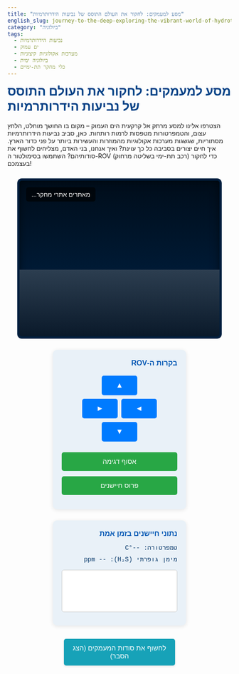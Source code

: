 ```yaml
---
title: "מסע למעמקים: לחקור את העולם התוסס של נביעות הידרותרמיות"
english_slug: journey-to-the-deep-exploring-the-vibrant-world-of-hydrothermal-vents
category: "ביולוגיה"
tags:
  - נביעות הידרותרמיות
  - ים עמוק
  - מערכות אקולוגיות קיצוניות
  - ביולוגיה ימית
  - כלי מחקר תת-ימיים
---
```

# מסע למעמקים: לחקור את העולם התוסס של נביעות הידרותרמיות

הצטרפו אלינו למסע מרתק אל קרקעית הים העמוק – מקום בו החושך מוחלט, הלחץ עצום, והטמפרטורות מטפסות לרמות רותחות. כאן, סביב נביעות הידרותרמיות מסתוריות, שגשגות מערכות אקולוגיות מהמוזרות והעשירות ביותר על פני כדור הארץ. איך חיים יצורים בסביבה כל כך עוינת? ואיך אנחנו, בני האדם, מצליחים לחשוף את סודותיהם? השתמשו בסימולטור ה-ROV (רכב תת-ימי בשליטה מרחוק) כדי לחקור בעצמכם!

<div class="app-container">
    <div class="rov-view">
        <div class="seabed">
            <div class="vent" id="hydrothermal-vent"></div>
            <div class="bubbles" id="vent-bubbles"></div> <!-- Added for animation -->
            <div class="creatures" id="creatures"></div> <!-- Moved to be child of seabed -->
            <div class="rov" id="rov-model">
                <div class="rov-light"></div> <!-- Added ROV light -->
            </div>
            <div class="sample-area" id="sample-area"></div> <!-- Moved to be child of seabed -->
            <div class="sensor-area" id="sensor-area"></div> <!-- Moved to be child of seabed -->
        </div>
        <div class="overlay-text" id="status-text">מאתרים אתרי מחקר...</div>
         <div class="overlay-feedback" id="feedback-text"></div> <!-- Added for action feedback -->
    </div>
    <div class="controls">
        <h3>בקרות ה-ROV</h3>
        <div class="movement-controls">
             <button id="move-up" aria-label="מעלה">▲</button>
             <div class="horizontal-controls">
                 <button id="move-left" aria-label="שמאלה">◄</button>
                 <button id="move-right" aria-label="ימינה">►</button>
             </div>
             <button id="move-down" aria-label="מטה">▼</button>
        </div>
        <button id="collect-sample" class="action-button">אסוף דגימה</button>
        <button id="deploy-sensor" class="action-button">פרוס חיישנים</button>
    </div>
    <div class="data-display">
        <h3>נתוני חיישנים בזמן אמת</h3>
        <div id="temperature-data">טמפרטורה: --°C</div>
        <div id="h2s-data">מימן גופרתי (H₂S): -- ppm</div>
        <canvas id="temperature-graph" width="280" height="100"></canvas>
         <div id="sample-status"></div> <!-- Used for sample action status -->
         <div id="sensor-status"></div> <!-- Used for sensor action status -->
    </div>
</div>

<button id="toggle-explanation" class="toggle-button">לחשוף את סודות המעמקים (הצג הסבר)</button>

<div id="explanation" class="explanation-section" style="display: none;">
    <h2>הסבר מפורט: חקר נביעות הידרותרמיות</h2>

    <h3>מבוא: מהן נביעות הידרותרמיות ולמה הן כה מיוחדות?</h3>
    <p>נביעות הידרותרמיות אינן סתם חורים בקרקעית האוקיינוס – הן שערים לעולם תת-קרקעי של אנרגיה וכימיה! במקומות אלו, לרוב לאורך רכסים תת-ימיים שבהם לוחות טקטוניים נפרדים, מים חודרים אל תוך סדקים בקרום כדור הארץ. המים מתחממים על ידי המאגמה הלוהטת שמתחת, ממיסים מינרלים מתוך הסלעים, ופורצים חזרה אל הים העמוק כזרם חם (לעיתים רותח!) ועשיר בכימיקלים. זוהי סביבה קיצונית, ללא אור שמש כלל, תחת לחץ עצום, ועם נוכחות גבוהה של חומרים שנחשבים רעילים לרוב היצורים החיים.</p>

    <h3>כימוסינתזה: הבסיס לחיים בעלטה</h3>
    <p>בניגוד לרוב המערכות האקולוגיות על פני כדור הארץ התלויות באנרגיית השמש (פוטוסינתזה), החיים סביב נביעות הידרותרמיות מתבססים על תהליך מדהים הנקרא כימוסינתזה. חיידקים מיוחדים, המכונים חיידקים כימוסינתטיים, מנצלים את האנרגיה הכימית המשתחררת מחימצון תרכובות גופרית (כמו מימן גופרתי - H₂S) או תרכובות ברזל ומנגן הנמצאות במים הפורצים מהנביעה. חיידקים אלו הם ה"יצרנים" של המערכת, והם מהווים את בסיס שרשרת המזון המקומית.</p>

    <h3>מגוון ביולוגי מפתיע ויצורים ייחודיים</h3>
    <p>מי היה מאמין שבסביבה כה קשה יפרחו חיים בשפע כזה? סביב הנביעות שוכנות אוכלוסיות צפופות ומגוונות של יצורים, רבים מהם אנדמיים לחלוטין לאזורים אלו (כלומר, לא נמצאים בשום מקום אחר בעולם). תולעי צינור ענק ללא פה או מערכת עיכול, צדפות ענק, חלזונות, סרטנים בעלי שריון ייחודי, ודגים מסתוריים – כולם מותאמים בצורה מדהימה לתנאים. רבים מהם מקיימים יחסי סימביוזה עם החיידקים הכימוסינתטיים, אוכלים אותם ישירות או מסתמכים על חומר אורגני שהם מייצרים.</p>

    <h3>חקר המעמקים: האתגרים והכלים</h3>
    <p>חקר נביעות הידרותרמיות הוא מבצע לוגיסטי וטכנולוגי מורכב ביותר. ההגעה לעומקים אלו דורשת כלים שיכולים לעמוד בלחצים קיצוניים ובטמפרטורות משתנות. כלי המחקר העיקריים הם:</p>
    <ul>
        <li><strong>ROVs (Remotely Operated Vehicles):</strong> רובוטים תת-ימיים הנשלטים מספינת מחקר על פני המים. הם מצוידים במצלמות וידאו באיכות גבוהה, זרועות רובוטיות לאיסוף דגימות מדויק (מים, סלעים, ויצורים), וחיישנים למדידת טמפרטורה, לחץ, ריכוזי כימיקלים ועוד. ה-ROV מאפשר שהייה ממושכת באתר וחקר בטיחותי.</li>
        <li><strong>צוללות מחקר מאוישות (HOVs):</strong> כמו ה"אלווין" המפורסמת. מאפשרות למדענים לרדת פיזית לאתר ולצפות בו ממקור ראשון, אך הן יקרות יותר להפעלה, מוגבלות בזמן הצלילה ובקיבולת איסוף הדגימות ביחס ל-ROV.</li>
        <li><strong>חיישנים ומכשירי ניטור קבועים:</strong> מוצבים לפרקי זמן ארוכים כדי לעקוב אחר שינויים טמפרטורה, כימיה, או זרמים סביב הנביעות.</li>
    </ul>

    <h3>מדוע המחקר חשוב?</h3>
    <p>המחקר סביב נביעות הידרותרמיות פותח בפנינו צוהר לכמה מהשאלות הגדולות ביותר במדע:</p>
    <ul>
        <li>**גבולות החיים:** אם חיים יכולים לשגשג בתנאים כאלה, היכן עוד ביקום ייתכן שנמצא חיים? (למשל, באוקיינוסים תת-קרקעיים על ירחים של צדק ושבתאי).</li>
        <li>**מקור החיים:** ישנן תיאוריות מרתקות המציעות כי סביבת הנביעות ההידרותרמיות הקדומות, העשירה באנרגיה וכימיקלים, יכלה להיות המקום שבו החלו החיים על פני כדור הארץ.</li>
        <li>**תהליכים פלנטריים:** הנביעות הן חלק אינטגרלי מהתהליכים הגיאולוגיים והגיאוכימיים המעצבים את כדור הארץ והאוקיינוסים שלו.</li>
        <li>**ביוטכנולוגיה ומשאבים:** יצורים המתקיימים בסביבות קיצוניות מספקים מודלים להבנת עמידות קיצונית, ואנזימים מחיידקים טרמופילים (אוהבי חום) משמשים בתעשייה ובמחקר (למשל, בבדיקות PCR). הנביעות גם מרבדות מינרלים בעלי ערך, נושא הנמצא תחת דיון לגבי אפשרויות כרייה עתידיות.</li>
    </ul>
    <p>חקר נביעות הידרותרמיות הוא מסע אל הלא נודע, שממשיך לחשוף בפנינו עולמות נסתרים ולהרחיב את ההבנה שלנו על החיים, כדור הארץ, ואולי אף היקום כולו.</p>
</div>

<style>
    /* כללי */
    .app-container {
        display: flex;
        flex-wrap: wrap;
        gap: 25px; /* Increased gap */
        justify-content: center;
        margin-top: 25px; /* Increased margin */
        font-family: 'Arial', sans-serif; /* More appealing font */
        color: #333; /* Darker text color */
        direction: rtl;
        text-align: right;
    }

    h1, h2, h3 {
         color: #004085; /* Deeper blue for headings */
         margin-top: 0;
    }

    /* אזור ה-ROV והנוף */
    .rov-view {
        position: relative;
        width: 450px; /* Slightly wider view */
        height: 350px; /* Slightly taller view */
        border: 5px solid #001f3f; /* Darker, thicker border */
        background: linear-gradient(to bottom, #000d1a 0%, #001f3f 80%, #003366 100%); /* Gradient for depth effect */
        overflow: hidden;
        border-radius: 10px; /* Rounded corners */
        box-shadow: inset 0 0 20px rgba(0, 0, 0, 0.5); /* Inner shadow for depth */
    }

    .seabed {
        position: absolute;
        bottom: 0;
        left: 0; /* Starts at 0, moves horizontally */
        width: 1500px; /* Much wider seabed */
        height: 150px; /* Deeper seabed visual */
        background: linear-gradient(to bottom, #2c3e50, #0a192a); /* Darker, textured seabed gradient */
        background-size: cover; /* Ensure gradient covers area */
        display: flex;
        align-items: flex-end;
        padding-bottom: 20px; /* More padding */
        box-sizing: border-box;
        transition: left 0.3s ease-out; /* Smooth scroll */
    }

    .vent {
        position: absolute;
        bottom: 0;
        left: 750px; /* Centered in the 1500px seabed */
        transform: translateX(-50%);
        width: 80px; /* Larger vent */
        height: 100px; /* Taller vent */
        background: linear-gradient(to top, #5a3220, #8b4513); /* Brownish/rocky texture */
        border-top-left-radius: 40px 30px;
        border-top-right-radius: 40px 30px;
        box-shadow: 0 -8px 20px rgba(255, 140, 0, 0.9), 0 -15px 30px rgba(255, 69, 0, 0.6); /* Stronger orange/red glow */
        animation: vent-pulse 3s infinite ease-in-out; /* Pulsing glow animation */
    }

    @keyframes vent-pulse {
        0% { box-shadow: 0 -8px 20px rgba(255, 140, 0, 0.9), 0 -15px 30px rgba(255, 69, 0, 0.6); }
        50% { box-shadow: 0 -10px 25px rgba(255, 165, 0, 1), 0 -20px 40px rgba(255, 99, 71, 0.8); }
        100% { box-shadow: 0 -8px 20px rgba(255, 140, 0, 0.9), 0 -15px 30px rgba(255, 69, 0, 0.6); }
    }

    .bubbles {
         position: absolute;
         bottom: 90px; /* Just above the vent opening */
         left: 750px; /* Centered above vent */
         transform: translateX(-50%);
         width: 60px;
         height: 50px; /* Area for bubbles */
         overflow: hidden;
         pointer-events: none;
         z-index: 2; /* Above vent */
     }

    .bubbles::before {
        content: '';
        position: absolute;
        bottom: 0;
        left: 50%;
        width: 10px; /* Initial size of a bubble */
        height: 10px;
        background-color: rgba(255, 255, 255, 0.5);
        border-radius: 50%;
        transform: translateX(-50%);
        animation: bubble-flow 4s infinite linear;
        box-shadow: 0 0 5px rgba(255, 255, 255, 0.8);
    }
    .bubbles::after { /* Second bubble stream */
         content: '';
         position: absolute;
         bottom: -10px; /* Start slightly lower */
         left: 40%;
         width: 8px;
         height: 8px;
         background-color: rgba(255, 255, 255, 0.4);
         border-radius: 50%;
         transform: translateX(-50%);
         animation: bubble-flow 3.5s infinite linear 0.5s; /* Different timing */
         box-shadow: 0 0 4px rgba(255, 255, 255, 0.7);
     }


     @keyframes bubble-flow {
        0% { bottom: 0; opacity: 1; transform: translateX(-50%) scale(1); }
        100% { bottom: 150px; opacity: 0; transform: translateX(-50%) scale(1.5); } /* Bubbles rise faster/higher */
     }


    .creatures {
         position: absolute;
         bottom: 10px; /* On the seabed */
         left: 750px; /* Centered around the vent */
         transform: translateX(-50%);
         width: 250px; /* Wider area for creatures */
         height: 80px; /* Taller area */
         pointer-events: none;
         z-index: 3; /* Above seabed, below ROV */
         /* Use pseudo-elements for multiple creatures */
     }
     .creatures::before, .creatures::after {
        content: '🦑'; /* Squid/octopus emoji */
        position: absolute;
        font-size: 2em; /* Larger emojis */
        opacity: 0.8;
        filter: drop-shadow(0 0 3px rgba(255,255,255,0.3)); /* Subtle glow */
        animation: creature-pulse 3s infinite ease-in-out alternate;
     }
    .creatures::before {
         left: 10%;
         bottom: 20px;
         animation-delay: 0s;
         content: '🦐'; /* Shrimp emoji */
         font-size: 1.5em;
         animation: creature-float 4s infinite ease-in-out alternate;
     }
     .creatures::after {
         right: 10%;
         bottom: 15px;
         animation-delay: 1.5s;
         content: '🦀'; /* Crab emoji */
         font-size: 1.8em;
          animation: creature-pulse 3.5s infinite ease-in-out alternate;
     }
    /* Basic pulsing/floating animation for creatures */
    @keyframes creature-pulse {
         0% { transform: scale(1); opacity: 0.8; }
         50% { transform: scale(1.05); opacity: 1; }
         100% { transform: scale(1); opacity: 0.8; }
    }
     @keyframes creature-float {
         0% { transform: translateY(0); }
         50% { transform: translateY(-5px); }
         100% { transform: translateY(0); }
     }


    .rov {
        position: absolute;
        bottom: 170px; /* Initial Y position relative to view bottom (above seabed visual) */
        left: calc(50% - 30px); /* Centered visually in view */
        width: 60px; /* Slightly larger ROV */
        height: 40px; /* Taller ROV */
        background-color: #607d8b; /* Blue-grey color */
        border-radius: 8px; /* Rounded corners */
        z-index: 10;
        transition: transform 0.2s ease-out; /* Use transform for smoother movement */
        box-shadow: 0 3px 8px rgba(0, 0, 0, 0.5);
    }

     /* Use pseudo-elements for ROV details */
    .rov::before {
         content: '● ●'; /* Lights */
         position: absolute;
         top: 5px;
         left: 50%;
         transform: translateX(-50%);
         color: yellow; /* Light color */
         font-size: 0.8em;
     }
    .rov::after {
         content: '[]'; /* Camera/Arm */
         position: absolute;
         bottom: 5px;
         left: 50%;
         transform: translateX(-50%);
         color: #333;
         font-weight: bold;
         font-size: 1em;
     }

    .rov-light {
         position: absolute;
         bottom: -10px; /* Below the ROV */
         left: 50%;
         transform: translateX(-50%);
         width: 100px; /* Width of light cone base */
         height: 120px; /* Height of light cone */
         background: radial-gradient(circle at 50% 0%, rgba(255, 255, 180, 0.5) 0%, rgba(255, 255, 180, 0.1) 50%, rgba(255, 255, 180, 0) 100%);
         clip-path: polygon(40% 0%, 60% 0%, 100% 100%, 0% 100%); /* Cone shape */
         z-index: 9; /* Below ROV, above seabed */
         pointer-events: none;
    }


     .sample-area, .sensor-area {
        position: absolute;
        bottom: 10px; /* On the seabed */
        width: 60px; /* Larger area */
        height: 60px;
        border: 3px dashed; /* Thicker dashed border */
        border-radius: 8px; /* Rounded corners */
        display: none; /* Hidden by default */
        pointer-events: none;
        box-sizing: border-box;
        z-index: 5;
        background-color: rgba(255, 255, 255, 0.05); /* Subtle fill */
         animation: pulse-border 1.5s infinite ease-in-out alternate; /* Pulsing effect */
     }

     .sample-area {
        left: 750px + 50px; /* Relative to vent center (750) + offset */
        border-color: rgba(100, 149, 237, 0.7); /* Cornflower blue */
        background-color: rgba(100, 149, 237, 0.1);
     }
     .sensor-area {
        left: 750px - 110px; /* Relative to vent center (750) - offset */
         border-color: rgba(60, 179, 113, 0.7); /* Medium sea green */
         background-color: rgba(60, 179, 113, 0.1);
     }
     @keyframes pulse-border {
         0% { border-color: rgba(255, 255, 255, 0.5); }
         100% { border-color: rgba(255, 255, 255, 0.9); }
     }


    .overlay-text {
        position: absolute;
        top: 15px; /* More padding */
        left: 15px;
        color: #fff;
        background-color: rgba(0, 0, 0, 0.6); /* Slightly darker background */
        padding: 8px 12px; /* More padding */
        border-radius: 5px;
        font-size: 1em; /* Slightly larger font */
        z-index: 20;
        text-align: right; /* Ensure text aligns right in RTL */
    }
     .overlay-feedback {
         position: absolute;
         bottom: 15px;
         left: 50%;
         transform: translateX(-50%);
         color: #fff;
         background-color: rgba(0, 0, 0, 0.7);
         padding: 8px 15px;
         border-radius: 5px;
         font-size: 1.1em;
         z-index: 25; /* Above status text */
         opacity: 0; /* Start hidden */
         transition: opacity 0.5s ease-in-out;
     }
     .overlay-feedback.show {
         opacity: 1;
     }
     .overlay-feedback.success {
         background-color: rgba(40, 167, 69, 0.8); /* Green */
     }
     .overlay-feedback.error {
         background-color: rgba(220, 53, 69, 0.8); /* Red */
     }


    /* בקרות ונתונים */
    .controls, .data-display {
        background-color: #e9f1f8; /* Light blue background */
        padding: 20px; /* More padding */
        border-radius: 10px; /* Rounded corners */
        width: 300px; /* Wider panels */
        box-sizing: border-box;
        box-shadow: 0 2px 10px rgba(0, 0, 0, 0.1);
    }

    .controls h3, .data-display h3 {
         color: #0056b3; /* Blue headings */
         margin-bottom: 15px; /* More space below heading */
    }

    .movement-controls {
        display: flex;
        flex-direction: column;
        align-items: center;
        margin-bottom: 20px;
    }

    .movement-controls button {
        margin: 4px; /* Less margin for tighter layout */
        padding: 12px 20px; /* Larger buttons */
        cursor: pointer;
        background-color: #007bff; /* Primary blue */
        color: white;
        border: none;
        border-radius: 5px;
        font-size: 1.2em; /* Larger font */
        transition: background-color 0.2s ease;
        min-width: 80px; /* Ensure consistent button size */
        text-align: center;
    }
     .movement-controls button:hover {
         background-color: #0056b3;
     }
     .movement-controls button:active {
         background-color: #003f7f;
     }


    .horizontal-controls {
        display: flex;
        justify-content: center;
        width: 100%;
    }

    .horizontal-controls button {
         margin: 4px;
         padding: 12px 20px;
         cursor: pointer;
         background-color: #007bff;
         color: white;
         border: none;
         border-radius: 5px;
         font-size: 1.2em;
         transition: background-color 0.2s ease;
         min-width: 80px;
          text-align: center;
    }
     .horizontal-controls button:hover {
         background-color: #0056b3;
     }
     .horizontal-controls button:active {
         background-color: #003f7f;
     }


    .action-button {
        display: block;
        width: 100%;
        padding: 12px; /* Larger padding */
        margin-bottom: 12px; /* More margin */
        cursor: pointer;
        background-color: #28a745; /* Green for action */
        color: white;
        border: none;
        border-radius: 5px;
        font-size: 1.1em;
        transition: background-color 0.2s ease;
    }
     .action-button:hover {
         background-color: #218838;
     }
     .action-button:active {
         background-color: #1e7e34;
     }
     .action-button:disabled {
         background-color: #ccc;
         cursor: not-allowed;
     }

    .data-display div {
        margin-bottom: 10px; /* More space */
        font-family: 'Courier New', monospace; /* Different monospace font */
        font-size: 1em; /* Slightly larger */
        color: #003366; /* Dark blue text */
    }

    #temperature-graph {
        display: block;
        margin-top: 15px;
        background-color: #fff;
        border: 1px solid #ccc;
        border-radius: 5px;
    }
     #temperature-graph-container { /* Optional: Wrapper for graph styling */
         position: relative;
     }


    .toggle-button {
        display: block;
        width: 250px; /* Wider button */
        margin: 30px auto; /* More margin */
        padding: 12px 20px;
        font-size: 1.1em;
        cursor: pointer;
        background-color: #17a2b8; /* Teal color */
        color: white;
        border: none;
        border-radius: 5px;
        text-align: center;
        transition: background-color 0.2s ease;
         box-shadow: 0 2px 5px rgba(0, 0, 0, 0.1);
    }
     .toggle-button:hover {
         background-color: #138496;
     }
     .toggle-button:active {
         background-color: #117a8b;
     }


    .explanation-section {
        margin-top: 30px; /* More space */
        padding: 25px; /* More padding */
        background-color: #f0f8ff; /* Light blue background */
        border: 1px solid #b8daff; /* Light blue border */
        border-radius: 10px;
        line-height: 1.7; /* Increased line height */
        color: #333;
         box-shadow: 0 2px 10px rgba(0, 0, 0, 0.1);
    }

    .explanation-section h2,
    .explanation-section h3 {
        color: #004085;
        margin-top: 20px; /* More space above headings */
        margin-bottom: 10px;
    }

    .explanation-section p {
        margin-bottom: 15px;
    }

    .explanation-section ul {
        margin-bottom: 15px;
        padding-right: 25px; /* Adjust padding for RTL */
        list-style: disc; /* Ensure bullet points */
    }
    .explanation-section li {
        margin-bottom: 8px; /* More space between list items */
    }
</style>

<script>
    const rov = document.getElementById('rov-model');
    const seabed = document.querySelector('.seabed');
    const vent = document.getElementById('hydrothermal-vent');
    const statusText = document.getElementById('status-text');
    const feedbackText = document.getElementById('feedback-text'); // Added feedback element
    const tempDisplay = document.getElementById('temperature-data');
    const h2sDisplay = document.getElementById('h2s-data');
    const sampleStatus = document.getElementById('sample-status'); // Used only for button status now
    const sensorStatus = document.getElementById('sensor-status'); // Used only for button status now
    const tempGraphCanvas = document.getElementById('temperature-graph');
    const ctx = tempGraphCanvas.getContext('2d');
    const explanationSection = document.getElementById('explanation');
    const toggleButton = document.getElementById('toggle-explanation');
    const sampleArea = document.getElementById('sample-area');
    const sensorArea = document.getElementById('sensor-area');
    const collectButton = document.getElementById('collect-sample');
    const deployButton = document.getElementById('deploy-sensor');

    let rovPosition = { x: 750, y: 170 }; // Initial position within seabed coordinate space (0-1500 for X)
    const seabedWidth = 1500; // Must match CSS .seabed width
    const rovViewWidth = 450; // rov-view width
    const rovViewHeight = 350; // rov-view height
    const rovWidth = 60; // Matches CSS
    const rovHeight = 40; // Matches CSS
    const seabedVisualHeight = 150; // Matches CSS seabed height visual, ROV bottom is relative to view bottom
    const rovMinY = seabedVisualHeight + 20; // Minimum Y (closest to seabed)
    const rovMaxY = rovViewHeight - rovHeight - 20; // Maximum Y (closest to surface/top view edge)

    // Vent position relative to seabed left edge
    const ventPositionX = 750; // Matches CSS left: 750px relative to seabed's width (1500)

    // Target areas centered slightly offset from vent
    const sampleAreaCenterX_seabed = ventPositionX + 50 + (60/2); // Vent center + offset + half area width
    const sensorAreaCenterX_seabed = ventPositionX - 110 + (60/2); // Vent center - offset + half area width
    const areaProximityThreshold = 70; // Distance from ROV center X to area center X to be "in range"

    // Initial ROV visual position (Y relative to view bottom, X is visually centered)
    rov.style.bottom = `${rovPosition.y}px`;
    // X visual position is handled by seabed scrolling

    function updateSeabedPosition() {
        // Calculate how much the seabed should shift horizontally.
        // We want the point 'rovPosition.x' on the seabed (0-1500)
        // to appear aligned with the horizontal center of the rov-view (450/2 = 225).
        // Let seabed_left_offset be the X coordinate on the seabed that aligns with the left edge of the rov-view (0).
        // The point rovPosition.x on the seabed is (rovPosition.x - seabed_left_offset) from the left edge of the view.
        // We want this to be 225. So, 225 = rovPosition.x - seabed_left_offset.
        // seabed_left_offset = rovPosition.x - 225.
        let seabedOffset = rovPosition.x - (rovViewWidth / 2);

        // Clamp the offset so the seabed doesn't move too far.
        // Max negative shift (positive offset applied): (seabedWidth - rovViewWidth) = 1500 - 450 = 1050.
        // The minimum offset is 0.
        seabedOffset = Math.max(0, Math.min(seabedWidth - rovViewWidth, seabedOffset));

        // Apply the negative offset to the seabed's left CSS property
        seabed.style.left = `${-seabedOffset}px`;

        // Update status text and sensor data display based on new position
        updateStatus();
        updateSensorData();
    }

     // Use CSS transform for smoother movement than just updating bottom/left
     // Update logical position and trigger visual updates
    function updateROVPosition(dx, dy) {
        // Update logical position in seabed coordinates for X
        let newX = rovPosition.x + dx;
        // Clamp logical position within seabed bounds for X
        newX = Math.max(rovWidth / 2, Math.min(seabedWidth - rovWidth / 2, newX));

         // Update logical position for Y relative to view bottom
        let newY = rovPosition.y + dy;
         // Clamp logical position within view bounds for Y
        newY = Math.max(rovMinY, Math.min(rovMaxY, newY));

        // Check if position actually changed
        if (newX !== rovPosition.x || newY !== rovPosition.y) {
            rovPosition.x = newX;
            rovPosition.y = newY;

             // Apply visual Y position change directly
            rov.style.bottom = `${rovPosition.y}px`;
             // X visual position is handled by seabed scrolling via updateSeabedPosition
            updateSeabedPosition();

            // Update ROV light position slightly based on movement direction (subtle effect)
             const lightElement = rov.querySelector('.rov-light');
             if (lightElement) {
                 // Simple shift: left/right movement slightly shifts light angle
                 // This is complex with clip-path. A simple approach is just vertical.
                 // Or let's skip dynamic light angle for simplicity while maintaining premium feel via static style.
                 // Keep light centered: lightElement.style.left = '50%';
                 // Keep light bottom: lightElement.style.bottom = '-10px';
             }
        }
    }


    function getDistanceToVent() {
         // ROV center X is rovPosition.x (in seabed coords)
         // Vent center X is ventPositionX (in seabed coords)
         return Math.abs(rovPosition.x - ventPositionX);
     }

    function getTemperatureAtROV() {
        const distance = getDistanceToVent();
        // More refined model: Steep drop-off near vent, stabilizes further away
        const maxTemp = 400; // Example max temp in °C at distance 0
        const baseTemp = 2; // Deep sea base temp in °C far from vent
        // Use an exponential decay model: temp = base + (max - base) * exp(-k * distance)
        const k = 0.015; // Drop-off factor
        const temp = baseTemp + (maxTemp - baseTemp) * Math.exp(-k * distance);
        return Math.max(baseTemp, temp); // Ensure temp doesn't go below base
    }

     function getH2SConcentrationAtROV() {
         const distance = getDistanceToVent();
         // Similar exponential decay model for H2S
         const maxH2S = 200; // Example max ppm at distance 0
         const baseH2S = 0.1; // Background H2S far from vent
         const k = 0.02; // Drop-off factor
         const h2s = baseH2S + (maxH2S - baseH2S) * Math.exp(-k * distance);
         return Math.max(baseH2S, h2s);
     }


    function updateStatus() {
        const distanceToVent = getDistanceToVent();
        let status = `מרחק מהנביעה: כ-${distanceToVent.toFixed(0)} יחידות.`;

        // Check proximity to sample/sensor areas based on ROV X position
        const sampleAreaDistance = Math.abs(rovPosition.x - sampleAreaCenterX_seabed);
        const sensorAreaDistance = Math.abs(rovPosition.x - sensorAreaCenterX_seabed);

        let isInSampleArea = sampleAreaDistance < areaProximityThreshold;
        let isInSensorArea = sensorAreaDistance < areaProximityThreshold;

        if (isInSampleArea) {
             status += " | בטווח איסוף דגימות.";
             sampleArea.style.display = 'block';
             collectButton.disabled = false;
             collectButton.classList.add('ready'); // Optional: Add a visual cue class
             collectButton.innerText = 'אסוף דגימה מהירה'; // More specific text
         } else {
             sampleArea.style.display = 'none';
             collectButton.disabled = true;
             collectButton.classList.remove('ready');
             collectButton.innerText = 'אסוף דגימה';
         }

         if (isInSensorArea) {
             status += " | בטווח פריסת חיישנים.";
             sensorArea.style.display = 'block';
             // Only enable if not already deployed
             if (!deployButton.classList.contains('deployed')) {
                deployButton.disabled = false;
                deployButton.classList.add('ready');
                 deployButton.innerText = 'פרוס מערך חיישנים'; // More specific text
             }
         } else {
             sensorArea.style.display = 'none';
             // Only disable if not already deployed
             if (!deployButton.classList.contains('deployed')) {
                deployButton.disabled = true;
                deployButton.classList.remove('ready');
                deployButton.innerText = 'פרוס חיישנים';
             }
         }

        statusText.innerText = status;
    }

     let temperatureReadings = []; // Store [distance, temp] pairs
     let sensorDeploymentActive = false;

     function updateSensorData() {
        const temp = getTemperatureAtROV();
        const h2s = getH2SConcentrationAtROV();

         // Add some subtle noise to readings for realism (optional)
        const tempNoise = (Math.random() - 0.5) * 0.5; // +/- 0.25°C
        const h2sNoise = (Math.random() - 0.5) * 0.2; // +/- 0.1 ppm
        const displayedTemp = temp + (sensorDeploymentActive ? tempNoise : 0); // Only add noise when sensors "active"
         const displayedH2S = h2s + (sensorDeploymentActive ? h2sNoise : 0);

        tempDisplay.innerText = `טמפרטורה: ${displayedTemp.toFixed(1)}°C`;
        h2sDisplay.innerText = `מימן גופרתי (H₂S): ${displayedH2S.toFixed(2)} ppm`; // More precision for H2S

        // Store reading if sensors are deployed
        if (sensorDeploymentActive) {
             const distance = getDistanceToVent();
             // Record reading only if moved significantly or first reading
             if (temperatureReadings.length === 0 || Math.abs(temperatureReadings[temperatureReadings.length - 1][0] - distance) > 10) { // Record every ~10 units moved
                temperatureReadings.push([distance, temp]); // Store actual temp, not noisy one
                 // Keep readings sorted by distance for graph
                 temperatureReadings.sort((a, b) => a[0] - b[0]);
                 drawTemperatureGraph();
             } else {
                 // If not adding a new point, redraw to update current location dot
                 drawTemperatureGraph();
             }
        } else {
             // If sensors not deployed, only update current values and draw empty graph or graph with current dot
             drawTemperatureGraph(); // Draws axis, labels, and potentially current dot
        }
    }

     function drawTemperatureGraph() {
         ctx.clearRect(0, 0, tempGraphCanvas.width, tempGraphCanvas.height);

         const minDistance = 0; // Graph X axis starts at distance 0 from vent
         const maxDistance = Math.max(500, Math.max(...temperatureReadings.map(r => r[0] || 0))); // Max X is 500 or furthest recorded distance
         const minTemp = 0;
         const maxTemp = 450; // Max temp for graph Y axis (slightly above max possible)

         const xRatio = tempGraphCanvas.width / (maxDistance - minDistance);
         const yRatio = tempGraphCanvas.height / (maxTemp - minTemp);

         // Draw axes
         ctx.strokeStyle = '#888'; // Darker gray axes
         ctx.lineWidth = 1;
         ctx.beginPath();
         // X axis (Distance from vent) - plotted at bottom of graph
         ctx.moveTo(0, tempGraphCanvas.height);
         ctx.lineTo(tempGraphCanvas.width, tempGraphCanvas.height);
         // Y axis (Temperature) - plotted at left (distance 0)
         ctx.moveTo(0, 0);
         ctx.lineTo(0, tempGraphCanvas.height);
         ctx.stroke();

         // Draw vent indicator at Distance 0 (left edge of graph)
         ctx.fillStyle = 'rgba(255, 140, 0, 0.8)'; // Orange
         ctx.font = '10px sans-serif';
         ctx.textAlign = 'left';
         ctx.fillText('נביעה', 5, tempGraphCanvas.height - 5);

         // Draw base temp indicator
         const baseTempY = tempGraphCanvas.height - (getTemperatureAtROV(maxDistance) - minTemp) * yRatio;
         ctx.strokeStyle = '#aaa';
         ctx.beginPath();
         ctx.moveTo(0, baseTempY);
         ctx.lineTo(tempGraphCanvas.width, baseTempY);
         ctx.stroke();
         ctx.fillStyle = '#888';
         ctx.textAlign = 'right';
         ctx.fillText(`${getTemperatureAtROV(maxDistance).toFixed(0)}°C בסיס`, tempGraphCanvas.width - 5, baseTempY - 3);


         if (sensorDeploymentActive && temperatureReadings.length > 0) {
            // Draw data points if sensors are deployed and data exists
             ctx.beginPath();
             ctx.strokeStyle = '#dc3545'; // Red color for temperature line
             ctx.lineWidth = 2;

             temperatureReadings.forEach((reading, index) => {
                 const [distance, temp] = reading;
                 // Clamp distance for drawing if it exceeds maxDistance, but use recorded value
                 const x = (Math.min(distance, maxDistance) - minDistance) * xRatio;
                 const y = tempGraphCanvas.height - (temp - minTemp) * yRatio;

                 if (index === 0) {
                     ctx.moveTo(x, y);
                 } else {
                     ctx.lineTo(x, y);
                 }
             });
             ctx.stroke();
         } else {
              // If sensors not deployed, show message
             ctx.fillStyle = '#666';
             ctx.font = '12px sans-serif';
             ctx.textAlign = 'center';
             ctx.fillText('פרוס חיישנים כדי לאסוף נתוני טמפרטורה', tempGraphCanvas.width / 2, tempGraphCanvas.height / 2);
         }


         // Draw current reading dot (always)
         const currentDistance = getDistanceToVent();
         const currentTemp = getTemperatureAtROV();
          // Clamp current distance for drawing if it exceeds maxDistance
         const currentX = (Math.min(currentDistance, maxDistance) - minDistance) * xRatio;
         const currentY = tempGraphCanvas.height - (currentTemp - minTemp) * yRatio;
         ctx.fillStyle = '#007bff'; // Blue dot for current position
         ctx.beginPath();
         ctx.arc(currentX, currentY, 5, 0, Math.PI * 2); // Slightly larger dot
         ctx.fill();
         ctx.strokeStyle = '#fff'; // White border
         ctx.lineWidth = 1;
         ctx.stroke();

         // Add axis labels
         ctx.fillStyle = '#333';
         ctx.font = '10px sans-serif';
         ctx.textAlign = 'left';
         ctx.fillText('טמפ°C', 5, 10); // Label for Y axis (Temperature)
         ctx.textAlign = 'center';
         ctx.fillText('מרחק מהנביעה (יחידות)', tempGraphCanvas.width / 2, tempGraphCanvas.height - 5); // Label for X axis (Distance)
     }

    function showFeedback(message, isSuccess = true) {
        feedbackText.innerText = message;
        feedbackText.classList.remove('success', 'error');
        feedbackText.classList.add('show', isSuccess ? 'success' : 'error');
        setTimeout(() => {
            feedbackText.classList.remove('show');
        }, 3000); // Hide after 3 seconds
    }


    // Movement controls (using buttons)
    document.getElementById('move-up').addEventListener('click', () => updateROVPosition(0, 20)); // Larger step
    document.getElementById('move-down').addEventListener('click', () => updateROVPosition(0, -20)); // Larger step
    document.getElementById('move-left').addEventListener('click', () => updateROVPosition(-20, 0)); // Larger step
    document.getElementById('move-right').addEventListener('click', () => updateROVPosition(20, 0)); // Larger step


    // Keyboard controls
    document.addEventListener('keydown', (event) => {
        const moveStep = 20; // Match button step
        switch (event.key) {
            case 'ArrowUp':
            case 'w':
            case 'W':
                updateROVPosition(0, moveStep);
                event.preventDefault(); // Prevent scrolling the page
                break;
            case 'ArrowDown':
            case 's':
            case 'S':
                updateROVPosition(0, -moveStep);
                event.preventDefault();
                break;
            case 'ArrowLeft':
            case 'a':
            case 'A':
                updateROVPosition(-moveStep, 0);
                event.preventDefault();
                break;
            case 'ArrowRight':
            case 'd':
            case 'D':
                updateROVPosition(moveStep, 0);
                event.preventDefault();
                break;
        }
    });


    // Sample collection
    collectButton.addEventListener('click', () => {
        const sampleAreaDistance = Math.abs(rovPosition.x - sampleAreaCenterX_seabed);
         if (sampleAreaDistance < areaProximityThreshold) {
            showFeedback('✅ דגימה ביולוגית חשובה נאספה!', true);
            sampleStatus.innerText = 'דגימה נאספה!';
            sampleStatus.style.color = 'green';
             // Optional: Add a temporary visual effect (e.g., flash or particle)
        } else {
            showFeedback('❌ ה-ROV אינו ממוקם מעל אזור הדגימה.', false);
            sampleStatus.innerText = ''; // Clear status if not in range
        }
         // sampleStatus text is less critical now, main feedback is overlay. Clear it later.
         setTimeout(() => sampleStatus.innerText = '', 3000);
    });

    // Sensor deployment
    deployButton.addEventListener('click', (event) => {
         const sensorAreaDistance = Math.abs(rovPosition.x - sensorAreaCenterX_seabed);
         if (sensorAreaDistance < areaProximityThreshold) {
             if (!sensorDeploymentActive) {
                 sensorDeploymentActive = true;
                 event.target.disabled = true;
                 event.target.innerText = 'חיישנים פרוסים ☑️';
                 event.target.classList.add('deployed'); // Mark as deployed
                 showFeedback('📊 חיישנים נפרסו בהצלחה! מתחיל איסוף נתונים.', true);
                 sensorStatus.innerText = 'חיישנים פרוסים';
                 sensorStatus.style.color = 'green';
                 temperatureReadings = []; // Clear previous readings
                 updateSensorData(); // Get initial readings and draw graph
             } else {
                  showFeedback('חיישנים כבר פרוסים באזור זה.', false);
             }
         } else {
             showFeedback('❌ ה-ROV אינו ממוקם מעל אזור פריסת חיישנים.', false);
              sensorStatus.innerText = ''; // Clear status if not in range
         }
         setTimeout(() => sensorStatus.innerText = '', 3000);
    });


    // Toggle explanation visibility
    toggleButton.addEventListener('click', () => {
        if (explanationSection.style.display === 'none') {
            explanationSection.style.display = 'block';
            toggleButton.innerText = 'להסתיר את סודות המעמקים (הסתר הסבר)';
        } else {
            explanationSection.style.display = 'none';
            toggleButton.innerText = 'לחשוף את סודות המעמקים (הצג הסבר)';
        }
    });

    // Initial setup
    updateSeabedPosition(); // Set initial seabed position based on initial ROV position
    // Buttons start disabled in HTML, updateStatus will enable them if in range
    collectButton.disabled = true;
    deployButton.disabled = true;

    // Initial data display and graph
    updateSensorData(); // Get and display initial sensor data (before deployment)
    drawTemperatureGraph(); // Draw initial state of the graph (empty or just current pos)

</script>
```